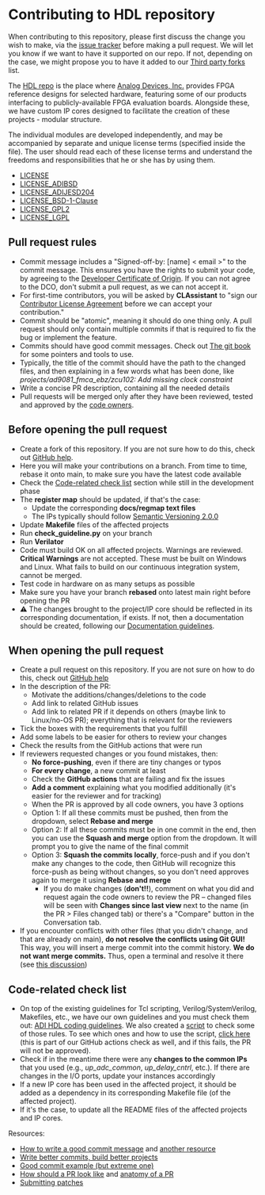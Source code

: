 # Contributing to HDL repository

When contributing to this repository, please first discuss the change you wish
to make, via the [issue tracker](https://github.com/analogdevicesinc/hdl/issues)
before making a pull request. We will let you know if we want to have it
supported on our repo. If not, depending on the case, we might propose you to
have it added to our
[Third party forks](https://analogdevicesinc.github.io/hdl/user_guide/third_party.html) 
list.

The [HDL repo](https://github.com/analogdevicesinc/hdl) is the place where
[Analog Devices, Inc.](https://www.analog.com/en/index.html) provides FPGA
reference designs for selected hardware, featuring some of our products
interfacing to publicly-available FPGA evaluation boards.
Alongside these, we have custom IP cores designed to facilitate the creation
of these projects - modular structure.

The individual modules are developed independently, and may be accompanied by
separate and unique license terms (specified inside the file).
The user should read each of these license terms and understand the freedoms
and responsibilities that he or she has by using them.

-  [LICENSE](https://github.com/analogdevicesinc/hdl/blob/main/LICENSE)
-  [LICENSE_ADIBSD](https://github.com/analogdevicesinc/hdl/blob/main/LICENSE_ADIBSD)
-  [LICENSE_ADIJESD204](https://github.com/analogdevicesinc/hdl/blob/main/LICENSE_ADIJESD204)
-  [LICENSE_BSD-1-Clause](https://github.com/analogdevicesinc/hdl/blob/main/LICENSE_BSD-1-Clause)
-  [LICENSE_GPL2](https://github.com/analogdevicesinc/hdl/blob/main/LICENSE_GPL2)
-  [LICENSE_LGPL](https://github.com/analogdevicesinc/hdl/blob/main/LICENSE_LGPL)

## Pull request rules

- Commit message includes a "Signed-off-by: [name] < email >" to the commit
    message. This ensures you have the rights to submit your code, by agreeing
    to the
    [Developer Certificate of Origin](https://developercertificate.org/).
    If you can not agree to the DCO, don't submit a pull request, as we can
    not accept it.
- For first-time contributors, you will be asked by **CLAssistant** to 
  "sign our [Contributor License Agreement](https://cla-assistant.io/analogdevicesinc/hdl?pullRequest=959)
  before we can accept your contribution."
- Commit should be "atomic", meaning it should do one thing only.
  A pull request should only contain multiple commits if that is required
  to fix the bug or implement the feature.
- Commits should have good commit messages. Check out
  [The git book](https://git-scm.com/book/en/v2/Distributed-Git-Contributing-to-a-Project)
  for some pointers and tools to use.
- Typically, the title of the commit should have the path to the changed files, and
  then explaining in a few words what has been done, like
  *projects/ad9081_fmca_ebz/zcu102: Add missing clock constraint*
- Write a concise PR description, containing all the needed details
- Pull requests will be merged only after they have been reviewed, tested and
  approved by the
  [code owners](https://github.com/analogdevicesinc/hdl/blob/main/.github/CODEOWNERS).

## Before opening the pull request

- Create a fork of this repository. If you are not sure how to do this,
  check out
  [GitHub help](https://help.github.com/en/github/getting-started-with-github/fork-a-repo).
- Here you will make your contributions on a branch. From time to time,
  rebase it onto main, to make sure you have the latest code available
- Check the [Code-related check list](#code-related-check-list) section while still in the development
  phase
- The **register map** should be updated, if that's the case:
  * Update the corresponding **docs/regmap text files**
  * The IPs typically should follow
    [Semantic Versioning 2.0.0](https://semver.org/)
- Update **Makefile** files of the affected projects
- Run **check_guideline.py** on your branch
- Run **Verilator**
- Code must build OK on all affected projects. Warnings are reviewed.
  **Critical Warnings** are not accepted. These must be built on Windows
  and Linux. What fails to build on our continuous integration system,
  cannot be merged.
- Test code in hardware on as many setups as possible
- Make sure you have your branch **rebased** onto latest main right before
  opening the PR
- :warning: The changes brought to the project/IP core should be reflected in its
  corresponding documentation, if exists. If not, then a documentation
  should be created, following our
  [Documentation guidelines](https://analogdevicesinc.github.io/hdl/user_guide/docs_guidelines.html).

## When opening the pull request

- Create a pull request on this repository. If you are not sure on how to
  do this, check out
  [GitHub help](https://help.github.com/en/github/collaborating-with-issues-and-pull-requests/creating-a-pull-request-from-a-fork) 
- In the description of the PR:
  - Motivate the additions/changes/deletions to the code
  - Add link to related GitHub issues
  - Add link to related PR if it depends on others (maybe link to
    Linux/no-OS PR); everything that is relevant for the reviewers
- Tick the boxes with the requirements that you fulfill
- Add some labels to be easier for others to review your changes
- Check the results from the GitHub actions that were run
- If reviewers requested changes or you found mistakes, then:
  - **No force-pushing**, even if there are tiny changes or typos
  - **For every change**, a new commit at least
  - Check the **GitHub actions** that are failing and fix the issues
  - **Add a comment** explaining what you modified additionally (it's easier
    for the reviewer and for tracking)
  - When the PR is approved by all code owners, you have 3 options
  - Option 1: If all these commits must be pushed, then from the dropdown,
    select **Rebase and merge**
  - Option 2: If all these commits must be in one commit in the end, then you
    can use the **Squash and merge** option from the dropdown.
    It will prompt you to give the name of the final commit
  - Option 3: **Squash the commits locally**, force-push and if you don't
    make any changes to the code, then GitHub will recognize this force-push
    as being without changes, so you don't need approves again to merge it
    using **Rebase and merge**
    - If you do make changes (**don't!!**), comment on what you did and
      request again the code owners to review the PR – changed files will be
      seen with **Changes since last view** next to the name
      (in the PR > Files changed tab) or there's a "Compare" button in the
      Conversation tab.
- If you encounter conflicts with other files (that you didn't change, and
  that are already on main), **do not resolve the conflicts using Git GUI!**
  This way, you will insert a merge commit into the commit history.
  **We do not want merge commits.** Thus, open a terminal and resolve
  it there (see [this discussion](https://stackoverflow.com/a/162056))

## Code-related check list

- On top of the existing guidelines for Tcl scripting, Verilog/SystemVerilog,
  Makefiles, etc., we have our own guidelines and you must check them out:
  [ADI HDL coding guidelines](https://analogdevicesinc.github.io/hdl/user_guide/hdl_coding_guidelines.html).
  We also created a
  [script](https://github.com/analogdevicesinc/hdl/blob/main/.github/scripts/check_guideline.py)
  to check some of those rules. To see which ones and how to use the script,
  [click here](https://github.com/analogdevicesinc/hdl/blob/main/.github/scripts/readme_check_guideline.md)
  (this is part of our GitHub actions check as well, and if this fails,
  the PR will not be approved).
- Check if in the meantime there were any **changes to the common IPs**
  that you used (e.g., *up_adc_common*, *up_delay_cntrl*, etc.).
  If there are changes in the I/O ports, update your instances accordingly
- If a new IP core has been used in the affected project, it should be added
  as a dependency in its corresponding Makefile file (of the affected project).
- If it's the case, to update all the README files of the affected projects
  and IP cores.

Resources:
* [How to write a good commit message](https://cbea.ms/git-commit/) and [another resource](https://gist.github.com/rsp/057481db4dbd999bb7077f211f53f212)
* [Write better commits, build better projects](https://github.blog/2022-06-30-write-better-commits-build-better-projects/)
* [Good commit example (but extreme one)](https://dhwthompson.com/2019/my-favourite-git-commit)
* [How should a PR look like](https://opensource.com/article/18/6/anatomy-perfect-pull-request) and [anatomy of a PR](https://github.blog/2015-01-21-how-to-write-the-perfect-pull-request/)
* [Submitting patches](https://github.com/analogdevicesinc/linux/blob/master/Documentation/process/submitting-patches.rst)
